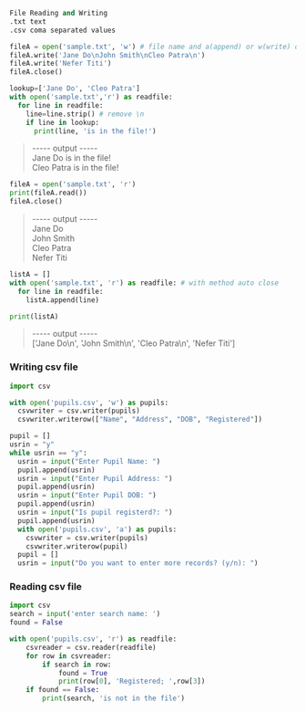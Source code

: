 ```python
File Reading and Writing
.txt text
.csv coma separated values

fileA = open('sample.txt', 'w') # file name and a(append) or w(write) or r(read)
fileA.write('Jane Do\nJohn Smith\nCleo Patra\n')
fileA.write('Nefer Titi')
fileA.close()
```
```python
lookup=['Jane Do', 'Cleo Patra']
with open('sample.txt','r') as readfile:
  for line in readfile:
    line=line.strip() # remove \n
    if line in lookup:
      print(line, 'is in the file!')
```
> ----- output -----  
> Jane Do is in the file!  
> Cleo Patra is in the file!  
  
```python
fileA = open('sample.txt', 'r')
print(fileA.read())
fileA.close()
```
> ----- output -----  
> Jane Do  
> John Smith  
> Cleo Patra  
> Nefer Titi  

```python
listA = []
with open('sample.txt', 'r') as readfile: # with method auto close
  for line in readfile:
    listA.append(line)

print(listA)
```
> ----- output -----  
> ['Jane Do\n', 'John Smith\n', 'Cleo Patra\n', 'Nefer Titi']

### Writing csv file
```python
import csv

with open('pupils.csv', 'w') as pupils:
  csvwriter = csv.writer(pupils)
  csvwriter.writerow(["Name", "Address", "DOB", "Registered"])

pupil = []
usrin = "y"
while usrin == "y":
  usrin = input("Enter Pupil Name: ")
  pupil.append(usrin)
  usrin = input("Enter Pupil Address: ")
  pupil.append(usrin)
  usrin = input("Enter Pupil DOB: ")
  pupil.append(usrin)
  usrin = input("Is pupil registerd?: ")
  pupil.append(usrin)
  with open('pupils.csv', 'a') as pupils:
    csvwriter = csv.writer(pupils)
    csvwriter.writerow(pupil)
  pupil = []
  usrin = input("Do you want to enter more records? (y/n): ")
```
### Reading csv file
```python
import csv
search = input('enter search name: ')
found = False

with open('pupils.csv', 'r') as readfile:
    csvreader = csv.reader(readfile)
    for row in csvreader:
        if search in row:
            found = True
            print(row[0], 'Registered; ',row[3])
    if found == False:
        print(search, 'is not in the file')
```


